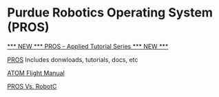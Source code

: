# Purdue Robotics Operating System (PROS)

[*** NEW *** PROS - Applied Tutorial Series *** NEW ***](https://www.vexforum.com/index.php/30466-pros-applied-tutorial-series)

[PROS](https://pros.cs.purdue.edu/) Includes donwloads, tutorials, docs, etc

[ATOM Flight Manual](http://orm-atlas2-prod.s3.amazonaws.com/pdf/1b6047ea19c3fd6bf4caa6e04df24771.pdf)

[PROS Vs. RobotC](https://www.vexforum.com/index.php/9401-introducing-the-purdue-robotics-os-pros-for-cortex/0)


